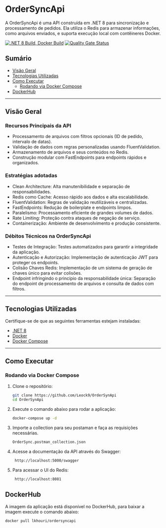 ﻿# OrderSyncApi

A OrderSyncApi é uma API construída em .NET 8 para sincronização e processamento de pedidos. Ela utiliza o Redis para armazenar informações, como arquivos enviados, e suporta execução local com contêineres Docker.

[![.NET 8 Build, Docker Build](https://github.com/Leock9/OrderSynApi/actions/workflows/main.yml/badge.svg)](https://github.com/Leock9/OrderSynApi/actions/workflows/main.yml)
[![Quality Gate Status](https://sonarcloud.io/api/project_badges/measure?project=Leock9_OrderSynApi&metric=alert_status)](https://sonarcloud.io/summary/new_code?id=Leock9_OrderSynApi)

## **Sumário**
- [Visão Geral](#visão-geral)
- [Tecnologias Utilizadas](#tecnologias-utilizadas)
- [Como Executar](#como-executar)
    - [Rodando via Docker Compose](#rodando-via-docker-compose)
- [DockerHub](https://hub.docker.com/r/lkhouri/calcapi)
---

## **Visão Geral**

### Recursos Principais da API
- Processamento de arquivos com filtros opcionais (ID de pedido, intervalo de datas).
- Validação de dados com regras personalizadas usando FluentValidation.
- Armazenamento de arquivos e seus conteúdos no Redis.
- Construção modular com FastEndpoints para endpoints rápidos e organizados.

### Estratégias adotadas

- Clean Architecture: Alta manutenibilidade e separação de responsabilidades.
- Redis como Cache: Acesso rápido aos dados e alta escalabilidade.
- FluentValidation: Regras de validação reutilizáveis e centralizadas.
- FastEndpoints: Redução de boilerplate e endpoints limpos.
- Paralelismo: Processamento eficiente de grandes volumes de dados.
- Rate Limiting: Proteção contra ataques de negação de serviço.
- Containerização: Ambiente de desenvolvimento e produção consistente.

### Débitos Técnicos na OrderSyncApi
- Testes de Integração: Testes automatizados para garantir a integridade da aplicação.
- Autenticação e Autorização: Implementação de autenticação JWT para proteger os endpoints.
- Colisão Chaves Redis: Implementação de um sistema de geração de chaves único para evitar colisões.
- Endpoint infringindo o princípio da responsabilidade única: Separação do endpoint de processamento de arquivos e consulta de dados com filtros.
---

## **Tecnologias Utilizadas**

Certifique-se de que as seguintes ferramentas estejam instaladas:
- [.NET 8](https://dotnet.microsoft.com/download)
- [Docker](https://www.docker.com/)
- [Docker Compose](https://docs.docker.com/compose/)
---

## **Como Executar**
### **Rodando via Docker Compose**

1. Clone o repositório:
   ```bash
   git clone https://github.com/Leock9/OrderSynApi
   cd OrderSynApi

2. Execute o comando abaixo para rodar a aplicação:
   ```bash
   docker-compose up -d
   ```
3. Importe a collection para seu postaman e faça as requisições necessárias.
   ```bash
   OrderSync.postman_collection.json

4. Acesse a documentação da API através do Swagger:
   ```bash
    http://localhost:5000/swagger

5. Para acessar o UI do Redis:
   ```bash
    http://localhost:8081

## **DockerHub**
A imagem da aplicação está disponível no DockerHub, para baixar a imagem execute o comando abaixo:
```bash
docker pull lkhouri/ordersyncapi
```

